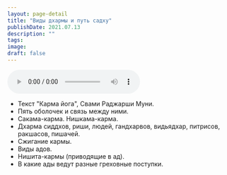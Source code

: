 ```yaml
---
layout: page-detail
title: "Виды дхармы и путь садху"
publishDate: 2021.07.13
description: ""
tags:
image:
draft: false
---
```


<audio title="2021.07.13 - Виды дхармы и путь садху.mp3" src="/upload/iblock/73b/73b1064c0c81a032d2b55fd1a0e073ff.mp3" controls=""></audio>

* Текст "Карма йога", Свами Раджарши Муни.
* Пять оболочек и связь между ними.
* Сакама-карма. Нишкама-карма.
* Дхарма сиддхов, риши, людей, гандхарвов, видьядхар, питрисов, ракшасов, пишачей.
* Сжигание кармы.
* Виды адов.
* Нишита-кармы (приводящие в ад).
* В какие ады ведут разные греховные поступки.

  
